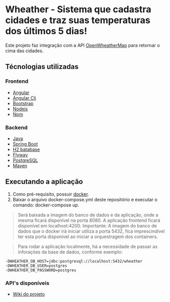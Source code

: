 
# Wheather - Sistema que cadastra cidades e traz suas temperaturas dos últimos 5 dias!
Este projeto faz integração com a API [OpenWheatherMap](https://openweathermap.org/api) para retornar o cima das cidades.

## Técnologias utilizadas

### Frontend
* [Angular](https://angular.io/)
* [Angular Cli](https://cli.angular.io/)
* [Bootstrap](https://getbootstrap.com/)
* [Nodejs](https://nodejs.org/en/)
* [Npm](https://www.npmjs.com/)

### Backend
* [Java](https://java.com/en/download/)
* [Spring Boot](https://spring.io/projects/spring-boot)
* [H2 batabase](http://www.h2database.com/html/main.html)
* [Flyway](https://flywaydb.org/)
* [PostgreSQL](https://www.postgresql.org/download/)
* [Maven](https://maven.apache.org/)

## Executando a aplicação

1. Como pré-requisito, possuir [docker](https://www.docker.com/).
2. Baixar o arquivo docker-compose.yml deste repositório e executar o comando: docker-compose up.

> Será baixada a imagem do banco de dados e da aplicação, onde a mesma ficará disponível na porta 8080.
> A aplicação frontend ficará disponível em localhost:4200.
> Importante: A imagem do banco de dados que o docker irá iniciar utiliza a porta 5432, fica imprescindível ter esta porta disponível ao iniciar a orquestragem dos containers.

> Para rodar a aplicação localmente, há a necessidade de passar as inforações da base de dados, conforme exemplo:
```
-DWHEATHER_DB_HOST=jdbc:postgresql://localhost:5432/wheather
-DWHEATHER_DB_USER=postgres
-DWHEATHER_DB_PASSWORD=postgres
```

### API's disponíveis
* [Wiki do projeto](https://github.com/aliniribeiroo/wheather/wiki/API's)
